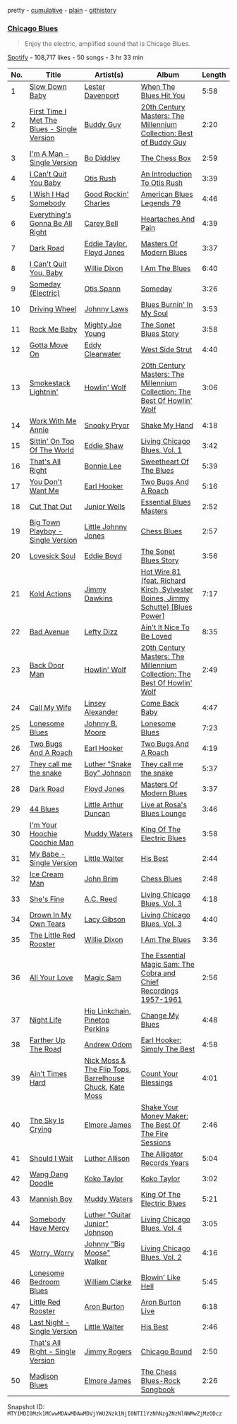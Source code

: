 pretty - [cumulative](/playlists/cumulative/37i9dQZF1DX4rGCw5bMNp1.md) - [plain](/playlists/plain/37i9dQZF1DX4rGCw5bMNp1) - [githistory](https://github.githistory.xyz/mackorone/spotify-playlist-archive/blob/main/playlists/plain/37i9dQZF1DX4rGCw5bMNp1)

### [Chicago Blues](https://open.spotify.com/playlist/37i9dQZF1DX4rGCw5bMNp1)

> Enjoy the electric, amplified sound that is Chicago Blues.

[Spotify](https://open.spotify.com/user/spotify) - 108,717 likes - 50 songs - 3 hr 33 min

| No. | Title | Artist(s) | Album | Length |
|---|---|---|---|---|
| 1 | [Slow Down Baby](https://open.spotify.com/track/3hEqk9Uh4SBj0TZLcwxixB) | [Lester Davenport](https://open.spotify.com/artist/5HAs3PXvcSdFY57ey4glmF) | [When The Blues Hit You](https://open.spotify.com/album/6rxjk3V22DyOH6nTNcd331) | 5:58 |
| 2 | [First Time I Met The Blues \- Single Version](https://open.spotify.com/track/2jgmBkJC0PhRWzn7X26WNZ) | [Buddy Guy](https://open.spotify.com/artist/2gCsNOpiBaMNh20jQ5prf0) | [20th Century Masters: The Millennium Collection: Best of Buddy Guy](https://open.spotify.com/album/3iXDIrZsFitJCltwmfkrks) | 2:20 |
| 3 | [I'm A Man \- Single Version](https://open.spotify.com/track/5kXJVyFqJdAv6XzjFeKqv7) | [Bo Diddley](https://open.spotify.com/artist/2bmixwMZXlkl2sbIbOfviq) | [The Chess Box](https://open.spotify.com/album/332XU5qo4o77ZxnEn8tQ5E) | 2:59 |
| 4 | [I Can't Quit You Baby](https://open.spotify.com/track/1TVtYIucWI5fqdQwwlZFR3) | [Otis Rush](https://open.spotify.com/artist/1h0hOL3bVcYlg4xcSjU7fP) | [An Introduction To Otis Rush](https://open.spotify.com/album/1PD0bGAiG3boXRd7MGHtjO) | 3:39 |
| 5 | [I Wish I Had Somebody](https://open.spotify.com/track/1jmUDgvrdOKpz1JxlEH7Qz) | [Good Rockin' Charles](https://open.spotify.com/artist/0RVvc29Nt39V4pjvMab6Y8) | [American Blues Legends 79](https://open.spotify.com/album/08wMsEomV865Vdabc98gPw) | 4:46 |
| 6 | [Everything's Gonna Be All Right](https://open.spotify.com/track/2f47wE92JeVnJ8EM0IGsNQ) | [Carey Bell](https://open.spotify.com/artist/7wcrtrCODZkNbpq1ZYABxs) | [Heartaches And Pain](https://open.spotify.com/album/7hmhwWISoILoobUdovmoxC) | 4:39 |
| 7 | [Dark Road](https://open.spotify.com/track/24qLayLMHE9K3vcivvCw5f) | [Eddie Taylor](https://open.spotify.com/artist/0jr3aWcRKkO3LqX09eWbot), [Floyd Jones](https://open.spotify.com/artist/3AyVg8vtIU4HIcmEDil18Y) | [Masters Of Modern Blues](https://open.spotify.com/album/1B3TvnCCMT5f1BQSlNkbhF) | 3:37 |
| 8 | [I Can't Quit You, Baby](https://open.spotify.com/track/4iKp3icJChjTFQBYbydH43) | [Willie Dixon](https://open.spotify.com/artist/5v8WPpMk60cqZbuZLdXjKY) | [I Am The Blues](https://open.spotify.com/album/0y79HnVGwEtybfIcfD6M7N) | 6:40 |
| 9 | [Someday \(Electric\)](https://open.spotify.com/track/5ZUxxja3WzBZUFF6P9M9HN) | [Otis Spann](https://open.spotify.com/artist/0xeI9Z0Uhs8bYGBRpqq88X) | [Someday](https://open.spotify.com/album/1E7OQUKXxK5qCX1Hy2O7j9) | 3:26 |
| 10 | [Driving Wheel](https://open.spotify.com/track/7M8XGHJQPYZcYftZyQLmMC) | [Johnny Laws](https://open.spotify.com/artist/1q4QR6dGUqzmZwYX1HtAZ6) | [Blues Burnin' In My Soul](https://open.spotify.com/album/65fpiNjOIr5N05igzAf2UY) | 3:53 |
| 11 | [Rock Me Baby](https://open.spotify.com/track/0P1NVWntMal7tHrLG1HxEC) | [Mighty Joe Young](https://open.spotify.com/artist/3s5c2rjSE7v4KbMsGb5qaL) | [The Sonet Blues Story](https://open.spotify.com/album/59KEdgFnT3QYxd3GYoGJQY) | 3:58 |
| 12 | [Gotta Move On](https://open.spotify.com/track/3U1r3b9y1KpBLVI3sBD0ut) | [Eddy Clearwater](https://open.spotify.com/artist/24k7DQG3asoxeOERUfa4JS) | [West Side Strut](https://open.spotify.com/album/2S2cRkZDeyH9XrEhEMsrhg) | 4:40 |
| 13 | [Smokestack Lightnin'](https://open.spotify.com/track/4tvGhuwJYE0ALzBUNLmacQ) | [Howlin' Wolf](https://open.spotify.com/artist/0Wxy5Qka8BN9crcFkiAxSR) | [20th Century Masters: The Millennium Collection: The Best Of Howlin' Wolf](https://open.spotify.com/album/1DLuuk8EmrLYsHPIv6F09W) | 3:06 |
| 14 | [Work With Me Annie](https://open.spotify.com/track/75ZXx6ysguj5afBRtZ8tGR) | [Snooky Pryor](https://open.spotify.com/artist/2mGsLcgVJSfpUTgrMuPxt3) | [Shake My Hand](https://open.spotify.com/album/0FqH7CwavZR5SGVq76HCPm) | 4:18 |
| 15 | [Sittin' On Top Of The World](https://open.spotify.com/track/2Javc8qxSjKifYDYnyj8Bi) | [Eddie Shaw](https://open.spotify.com/artist/62Cl3kOtJGWR09eIHhkUgO) | [Living Chicago Blues, Vol\. 1](https://open.spotify.com/album/4t3w6AR9CETin4o7sgppaG) | 3:42 |
| 16 | [That's All Right](https://open.spotify.com/track/7zkmkHaRU236uNKwzWmmH6) | [Bonnie Lee](https://open.spotify.com/artist/6p4aQSzYlLjwqvP5CVi0Ri) | [Sweetheart Of The Blues](https://open.spotify.com/album/2TPXKCWVedKR07MyfVWBZP) | 5:39 |
| 17 | [You Don't Want Me](https://open.spotify.com/track/1bMCiGzKRJwmYkxtSBsTSM) | [Earl Hooker](https://open.spotify.com/artist/3Ev1WS21x5Jav9j214A19O) | [Two Bugs And A Roach](https://open.spotify.com/album/4OnXvgvHOupLeSaEVU8hpk) | 5:16 |
| 18 | [Cut That Out](https://open.spotify.com/track/4qccpa9H5d9c37KEcpjSaK) | [Junior Wells](https://open.spotify.com/artist/78CBFzwo7wwNaaTYVP5btK) | [Essential Blues Masters](https://open.spotify.com/album/0fLcvIdwxUGAljfdTMQ6Om) | 2:52 |
| 19 | [Big Town Playboy \- Single Version](https://open.spotify.com/track/2SBeUc6cAmkLE0XyjuNWmi) | [Little Johnny Jones](https://open.spotify.com/artist/11TvYVOGy2ceBJiMRhlBx4) | [Chess Blues](https://open.spotify.com/album/0fGNxlK4ohe6MzBP57eGwA) | 2:57 |
| 20 | [Lovesick Soul](https://open.spotify.com/track/0E3Ck752Kw29gVpyAVDLDo) | [Eddie Boyd](https://open.spotify.com/artist/6tlPbmYME3fjRkSBb3pjoB) | [The Sonet Blues Story](https://open.spotify.com/album/4PTxdqiU8HhL5GW5Zf0pZ0) | 3:56 |
| 21 | [Kold Actions](https://open.spotify.com/track/0VQqkF65MjElD99dsky0hi) | [Jimmy Dawkins](https://open.spotify.com/artist/69mMUlfVNVGQsw733rBShc) | [Hot Wire 81 \(feat\. Richard Kirch, Sylvester Boines, Jimmy Schutte\) \[Blues Power\]](https://open.spotify.com/album/3yuhq2f5yW9DiYCweCFNGS) | 7:17 |
| 22 | [Bad Avenue](https://open.spotify.com/track/6QVQ98K8JrqHfImepOeQ6L) | [Lefty Dizz](https://open.spotify.com/artist/7IfuL3VRS5L6fnVTY3UV7R) | [Ain't It Nice To Be Loved](https://open.spotify.com/album/4xw7nz7O6NK6NK04wkCRUN) | 8:35 |
| 23 | [Back Door Man](https://open.spotify.com/track/5UwulLJTnnBADpTIvQKBNp) | [Howlin' Wolf](https://open.spotify.com/artist/0Wxy5Qka8BN9crcFkiAxSR) | [20th Century Masters: The Millennium Collection: The Best Of Howlin' Wolf](https://open.spotify.com/album/1DLuuk8EmrLYsHPIv6F09W) | 2:49 |
| 24 | [Call My Wife](https://open.spotify.com/track/4t9IqVoxJN5F9aWj1YYlQ1) | [Linsey Alexander](https://open.spotify.com/artist/3Em6TiK664KLJAnWovmvan) | [Come Back Baby](https://open.spotify.com/album/1j7FMsDxZQUKhanMXgRsdb) | 4:47 |
| 25 | [Lonesome Blues](https://open.spotify.com/track/4SP7Fdwo42okQx8dzWJYjM) | [Johnny B\. Moore](https://open.spotify.com/artist/1FIws8DXI9Bfv29LBhcRWX) | [Lonesome Blues](https://open.spotify.com/album/04EOFvLpk32AFaI2TrwzrP) | 7:23 |
| 26 | [Two Bugs And A Roach](https://open.spotify.com/track/3W5Hyy46oXDZQtRnTv6Lsh) | [Earl Hooker](https://open.spotify.com/artist/3Ev1WS21x5Jav9j214A19O) | [Two Bugs And A Roach](https://open.spotify.com/album/4OnXvgvHOupLeSaEVU8hpk) | 4:19 |
| 27 | [They call me the snake](https://open.spotify.com/track/7lbC5pd1ahrDiIf9gLUhxx) | [Luther "Snake Boy" Johnson](https://open.spotify.com/artist/0K2EuGHCPWyC0UK91mapEM) | [They call me the snake](https://open.spotify.com/album/6iWOfKBUyJjqc0kAx20DuU) | 5:37 |
| 28 | [Dark Road](https://open.spotify.com/track/1ROQZlDDQzgSHqpnx2N2hP) | [Floyd Jones](https://open.spotify.com/artist/3AyVg8vtIU4HIcmEDil18Y) | [Masters Of Modern Blues](https://open.spotify.com/album/0jZEb8oLz5um5ZhEfoDCTP) | 3:37 |
| 29 | [44 Blues](https://open.spotify.com/track/1iIKiEJ0JYsnV3ydvdxPvD) | [Little Arthur Duncan](https://open.spotify.com/artist/4Kikasw7Byz45UsiQwjTLk) | [Live at Rosa's Blues Lounge](https://open.spotify.com/album/5y0HxCdpNri2AEY7iQ36b4) | 3:46 |
| 30 | [I'm Your Hoochie Coochie Man](https://open.spotify.com/track/3KSchPNSklO5McIqRH3qYX) | [Muddy Waters](https://open.spotify.com/artist/4y6J8jwRAwO4dssiSmN91R) | [King Of The Electric Blues](https://open.spotify.com/album/4fOVcN7X7vQ8L41is621uJ) | 3:58 |
| 31 | [My Babe \- Single Version](https://open.spotify.com/track/2cXuMaLQcHxx3JF4F6NGab) | [Little Walter](https://open.spotify.com/artist/22JuR9OeENcP54XN5TlNWS) | [His Best](https://open.spotify.com/album/3lmXsm1dVoB79uF6L6phid) | 2:44 |
| 32 | [Ice Cream Man](https://open.spotify.com/track/5ggJp945RnNI0PsmpTySjK) | [John Brim](https://open.spotify.com/artist/7sdvOvyRT6ZFBv5rura7xI) | [Chess Blues](https://open.spotify.com/album/0fGNxlK4ohe6MzBP57eGwA) | 2:48 |
| 33 | [She's Fine](https://open.spotify.com/track/7HR9VY5BiHye1MfvMzTHao) | [A.C\. Reed](https://open.spotify.com/artist/1i31XKLddtEeOIr0nPcxdj) | [Living Chicago Blues, Vol\. 3](https://open.spotify.com/album/3buVX5QxJ9Jf1fKrUyC6Ml) | 4:18 |
| 34 | [Drown In My Own Tears](https://open.spotify.com/track/6pdL7n3Ad3nOV46sZv5doQ) | [Lacy Gibson](https://open.spotify.com/artist/54sySc5ynnkqxkG2dEMLQe) | [Living Chicago Blues, Vol\. 3](https://open.spotify.com/album/3buVX5QxJ9Jf1fKrUyC6Ml) | 4:40 |
| 35 | [The Little Red Rooster](https://open.spotify.com/track/3knwd2whi9QUViKgWCsixF) | [Willie Dixon](https://open.spotify.com/artist/5v8WPpMk60cqZbuZLdXjKY) | [I Am The Blues](https://open.spotify.com/album/0y79HnVGwEtybfIcfD6M7N) | 3:36 |
| 36 | [All Your Love](https://open.spotify.com/track/73GEVn1tqk9bn0KbtWsiqj) | [Magic Sam](https://open.spotify.com/artist/0XErJwG6aCEj7NpKsEZrrO) | [The Essential Magic Sam: The Cobra and Chief Recordings 1957\-1961](https://open.spotify.com/album/5pwsqaIx7UFtjXU3HiF1Nv) | 2:56 |
| 37 | [Night Life](https://open.spotify.com/track/6tbhUMSYaqy5Enl0XDkJkO) | [Hip Linkchain](https://open.spotify.com/artist/3b0MiHp4LNaHJqDeu0YyLZ), [Pinetop Perkins](https://open.spotify.com/artist/6h3s7UekUkRHes73EG5N55) | [Change My Blues](https://open.spotify.com/album/6U3s4tNpNDKygphGvQnmye) | 4:48 |
| 38 | [Farther Up The Road](https://open.spotify.com/track/0NqQU0BPlVb8HMNmcHnQPD) | [Andrew Odom](https://open.spotify.com/artist/3edYUdDu4mSxpqjfBhAtV8) | [Earl Hooker: Simply The Best](https://open.spotify.com/album/0TGgq70vAHg6mvS51TjYKH) | 4:58 |
| 39 | [Ain't Times Hard](https://open.spotify.com/track/7L5U6eRJEFQbjqUUTwDVPu) | [Nick Moss & The Flip Tops](https://open.spotify.com/artist/41z6z2F1HddUUSPOtOhhuk), [Barrelhouse Chuck](https://open.spotify.com/artist/5xdyzBf4bTgRC13sG3dShO), [Kate Moss](https://open.spotify.com/artist/3IP1UVkxCwvyb5wdQVn269) | [Count Your Blessings](https://open.spotify.com/album/0wXMoxr5erc9iBIkzuwzYl) | 4:01 |
| 40 | [The Sky Is Crying](https://open.spotify.com/track/1cRTAPP2FG9h2WiYMOIVIK) | [Elmore James](https://open.spotify.com/artist/0q9kpdDkEA3H17gcRMjgVS) | [Shake Your Money Maker: The Best Of The Fire Sessions](https://open.spotify.com/album/5f4i4c03PdC3yHI63Ccauu) | 2:46 |
| 41 | [Should I Wait](https://open.spotify.com/track/44s75M70lhq25s3CiW0pxq) | [Luther Allison](https://open.spotify.com/artist/7EynH3keqfKUmauyaeZoxv) | [The Alligator Records Years](https://open.spotify.com/album/6WoAPqWPiXFo21VxGybHvJ) | 5:04 |
| 42 | [Wang Dang Doodle](https://open.spotify.com/track/1cXc92MX9kFjMrrDsvdf9w) | [Koko Taylor](https://open.spotify.com/artist/04qIJRFjTmvW5I1DMyGE1R) | [Koko Taylor](https://open.spotify.com/album/4kUcacQmakJzzQ0UppaBTy) | 3:02 |
| 43 | [Mannish Boy](https://open.spotify.com/track/58PSYdY0GFg0LFb2PxYk4T) | [Muddy Waters](https://open.spotify.com/artist/4y6J8jwRAwO4dssiSmN91R) | [King Of The Electric Blues](https://open.spotify.com/album/4fOVcN7X7vQ8L41is621uJ) | 5:21 |
| 44 | [Somebody Have Mercy](https://open.spotify.com/track/1Vx0NnmdL65tr55ozZYbT1) | [Luther "Guitar Junior" Johnson](https://open.spotify.com/artist/2uti5VYcw9CSKw9gYx639x) | [Living Chicago Blues, Vol\. 4](https://open.spotify.com/album/79Xs08Z2jqWEj2j35K6oSZ) | 3:05 |
| 45 | [Worry, Worry](https://open.spotify.com/track/58563eLRjBXT60YpSMDYcm) | [Johnny "Big Moose" Walker](https://open.spotify.com/artist/0a4xVWpLoNjWN8NbMqE6tU) | [Living Chicago Blues, Vol\. 2](https://open.spotify.com/album/0CUi2OAoDac1nzWKrDd6VN) | 4:16 |
| 46 | [Lonesome Bedroom Blues](https://open.spotify.com/track/1SfonHAsXTcpSQCXKfKl5W) | [William Clarke](https://open.spotify.com/artist/2eECVTTCHnDwsBirJPiDke) | [Blowin' Like Hell](https://open.spotify.com/album/7kDELK9sVLPsc1PCN6qL0e) | 5:45 |
| 47 | [Little Red Rooster](https://open.spotify.com/track/3dwWMDLZlZxtkvTjVA5J1Z) | [Aron Burton](https://open.spotify.com/artist/5MtZAGnIXaVV2GaVkSFXxb) | [Aron Burton Live](https://open.spotify.com/album/7h72Z9ynR6pYW7zhGlbChV) | 6:18 |
| 48 | [Last Night \- Single Version](https://open.spotify.com/track/4Bh8jo5AaEF8Vsv4TorXF5) | [Little Walter](https://open.spotify.com/artist/22JuR9OeENcP54XN5TlNWS) | [His Best](https://open.spotify.com/album/3lmXsm1dVoB79uF6L6phid) | 2:46 |
| 49 | [That's All Right \- Single Version](https://open.spotify.com/track/59weqOPEUbGf6shNNwiiSW) | [Jimmy Rogers](https://open.spotify.com/artist/20k4RFKXyboeDSz9bjumx0) | [Chicago Bound](https://open.spotify.com/album/0SGm1i0EgdVzB06XPIuqsH) | 2:50 |
| 50 | [Madison Blues](https://open.spotify.com/track/7ktdaLy3DGPhmgS5vnHIx3) | [Elmore James](https://open.spotify.com/artist/0q9kpdDkEA3H17gcRMjgVS) | [The Chess Blues\-Rock Songbook](https://open.spotify.com/album/7tMbO8A8r1yV4Lf39pLLP6) | 2:26 |

Snapshot ID: `MTY1MDI0Mzk1MCwwMDAwMDAwMDVjYWU2Nzk1NjI0NTI1YzNhNzg2NzNlNWMwZjMzODcz`
